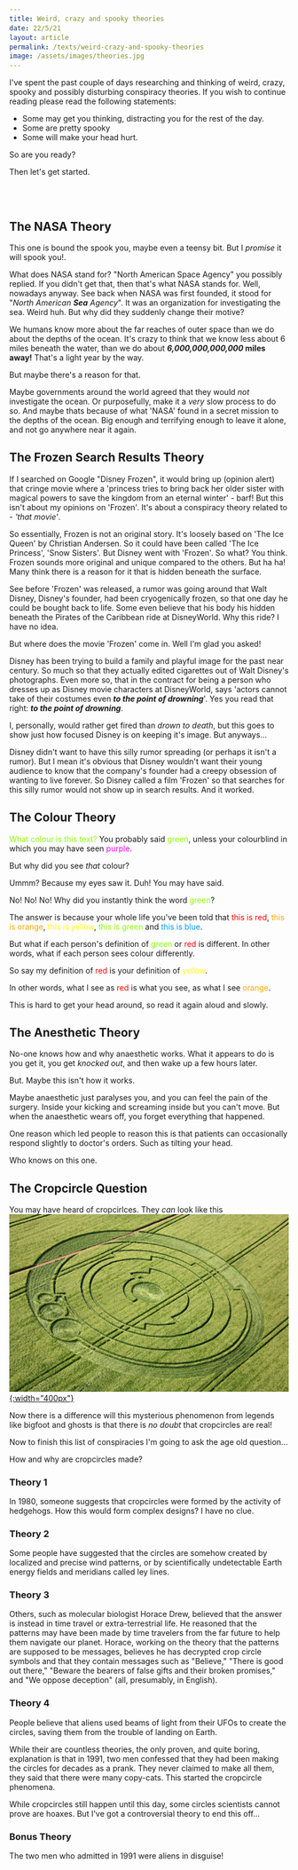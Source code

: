 ```yaml
---
title: Weird, crazy and spooky theories
date: 22/5/21
layout: article
permalink: /texts/weird-crazy-and-spooky-theories
image: /assets/images/theories.jpg
---
```

I've spent the past couple of days researching and thinking of weird, crazy, spooky and possibly disturbing conspiracy theories. If you wish to continue reading please read the following statements:
- Some may get you thinking, distracting you for the rest of the day.
- Some are pretty spooky
- Some will make your head hurt.

So are you ready?

Then let's get started.

<br><br>

## The NASA Theory

This one is bound the spook you, maybe even a teensy bit. But I _promise_ it will spook you!.

What does NASA stand for? "North American Space Agency" you possibly replied. If you didn't get that, then that's what NASA stands for. Well, nowadays anyway. See back when NASA was first founded, it stood for "*North American **Sea** Agency*". It was an organization for investigating the sea. Weird huh. But why did they suddenly change their motive?

We humans know more about the far reaches of outer space than we do about the depths of the ocean. It's crazy to think that we know less about 6 miles beneath the water, than we do about 
**_6,000,000,000,000_ miles away!**
That's a light year by the way.

But maybe there's a reason for that. 

Maybe governments around the world agreed that they would _not_ investigate the ocean. Or purposefully, make it a _very_ slow process to do so. And maybe thats because of what 'NASA' found in a secret mission to the depths of the ocean. Big enough and terrifying enough to leave it alone, and not go anywhere near it again.

## The Frozen Search Results Theory

If I searched on Google "Disney Frozen", it would bring up (opinion alert) that cringe movie where a 'princess tries to bring back her older sister with magical powers to save the kingdom from an eternal winter' - barf! But this isn't about my opinions on 'Frozen'. It's about a conspiracy theory related to - _'that movie'_.

So essentially, Frozen is not an original story. It's loosely based on 'The Ice Queen' by Christian Andersen. So it could have been called 'The Ice Princess', 'Snow Sisters'. But Disney went with 'Frozen'. So what? You think. Frozen sounds more original and unique compared to the others. But ha ha! Many think there is a reason for it that is hidden beneath the surface.

See before 'Frozen' was released, a rumor was going around that Walt Disney, Disney's founder, had been cryogenically frozen, so that one day he could be bought back to life. Some even believe that his body his hidden beneath the Pirates of the Caribbean ride at DisneyWorld. Why this ride? I have no idea.

But where does the movie 'Frozen' come in. Well I'm glad you asked!

Disney has been trying to build a family and playful image for the past near century. So much so that they actually edited cigarettes out of Walt Disney's photographs. Even more so, that in the contract for being a person who dresses up as Disney movie characters at DisneyWorld, says 'actors cannot take of their costumes even **_to the point of drowning_**'. Yes you read that right: **_to the point of drowning_**. 

I, personally, would rather get fired than _drown to death_, but this goes to show just how focused Disney is on keeping it's image. But anyways...

Disney didn't want to have this silly rumor spreading (or perhaps it isn't a rumor). But I mean it's obvious that Disney wouldn't want their young audience to know that the company's founder had a creepy obsession of wanting to live forever. So Disney called a film 'Frozen' so that searches for this silly rumor would not show up in search results. And it worked.

## The Colour Theory

<span style="color: rgb(136, 255, 0);">What colour is this text?</span> You probably said <span style="color: rgb(136, 255, 0);">green</span>, unless your colourblind in which you may have seen <span style="color: rgb(255, 0, 255);">purple</span>.

But why did you see _that_ colour?

Ummm? Because my eyes saw it. Duh! You may have said.

No! No! No! Why did you instantly think the word <span style="color: rgb(136, 255, 0);">green</span>?

The answer is because your whole life you've been told that <span style="color: #ff0000;">this is red</span>, <span style="color: rgb(255, 166, 0);">this is orange</span>, <span style="color: #ffff00;">this is yellow</span>, <span style="color: rgb(136, 255, 0);">this is green</span> and <span style="color: #0099ff;">this is blue</span>.

But what if each person's definition of <span style="color: rgb(136, 255, 0);">green</span> or <span style="color: #ff0000;">red</span> is different. In other words, what if each person sees colour differently.

So say my definition of <span style="color: #ff0000;">red</span> is your definition of <span style="color: #ffff00;">yellow</span>.

In other words, what I see as <span style="color: #ff0000;">red</span> is what you see, as what I see <span style="color: rgb(255, 166, 0);">orange</span>.

This is hard to get your head around, so read it again aloud and slowly.

## The Anesthetic Theory

No-one knows how and why anaesthetic works. What it appears to do is you get it, you get _knocked out_, and then wake up a few hours later.

But. Maybe this isn't how it works.

Maybe anaesthetic just paralyses you, and you can feel the pain of the surgery. Inside your kicking and screaming inside but you can't move. But when the anaesthetic wears off, you forget everything that happened. 

One reason which led people to reason this is that patients can occasionally respond slightly to doctor's orders. Such as tilting your head.

Who knows on this one.

## The Cropcircle Question

You may have heard of cropcirlces. They _can_ look like this  
<a href="/assets/files/name:cropcircle/type:image-jpg/" target="_blank">![alt text](/assets/images/cropcircle.jpg "Click to see image info and licence"){:width="400px"}</a> 

Now there is a difference will this mysterious phenomenon from legends like bigfoot and ghosts is that there is _no doubt_ that cropcircles are real! 

Now to finish this list of conspiracies I'm going to ask the age old question...

How and why are cropcircles made?

### Theory 1

In 1980, someone suggests that cropcircles were formed by the activity of hedgehogs. How this would form complex designs? I have no clue.

### Theory 2 

Some people have suggested that the circles are somehow created by localized and precise wind patterns, or by scientifically undetectable Earth energy fields and meridians called ley lines. 
 
### Theory 3

Others, such as molecular biologist Horace Drew, believed that the answer is instead in time travel or extra-terrestrial life. He reasoned that the patterns may have been made by time travelers from the far future to help them navigate our planet. Horace, working on the theory that the patterns are supposed to be messages, believes he has decrypted crop circle symbols and that they contain messages such as "Believe," "There is good out there," "Beware the bearers of false gifts and their broken promises," and "We oppose deception" (all, presumably, in English).

### Theory 4

People believe that aliens used beams of light from their UFOs to create the circles, saving them from the trouble of landing on Earth.

While their are countless theories, the only proven, and quite boring, explanation is that in 1991, two men confessed that they had been making the circles for decades as a prank. They never claimed to make all them, they said that there were many copy-cats. This started the cropcircle phenomena. 

While cropcircles still happen until this day, some circles scientists cannot prove are hoaxes. But I've got a controversial theory to end this off...

### Bonus Theory

The two men who admitted in 1991 were aliens in disguise!
